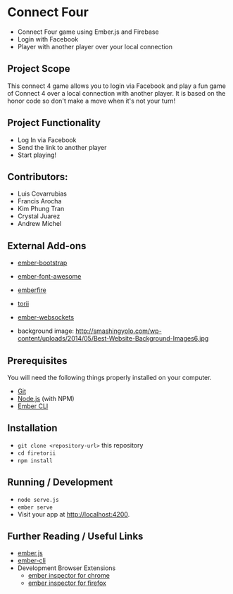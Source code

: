# Connect Four

* Connect Four game using Ember.js and Firebase
* Login with Facebook
* Player with another player over your local connection

## Project Scope

This connect 4 game allows you to login via Facebook and play a fun game of Connect 4 over a local connection with another player. It is based on the honor code so don't make a move when it's not your turn!

## Project Functionality
- Log In via Facebook
- Send the link to another player
- Start playing!

## Contributors:

- Luis Covarrubias
- Francis Arocha
- Kim Phung Tran
- Crystal Juarez
- Andrew Michel

## External Add-ons

* [ember-bootstrap](http://www.ember-bootstrap.com/)
* [ember-font-awesome](https://github.com/martndemus/ember-font-awesome)
* [emberfire](https://github.com/firebase/emberfire)
* [torii](https://github.com/Vestorly/torii)
* [ember-websockets](https://github.com/thoov/ember-websockets)

* background image: http://smashingyolo.com/wp-content/uploads/2014/05/Best-Website-Background-Images6.jpg

## Prerequisites

You will need the following things properly installed on your computer.

* [Git](https://git-scm.com/)
* [Node.js](https://nodejs.org/) (with NPM)
* [Ember CLI](https://ember-cli.com/)

## Installation

* `git clone <repository-url>` this repository
* `cd firetorii`
* `npm install`

## Running / Development

* `node serve.js`
* `ember serve`
* Visit your app at [http://localhost:4200](http://localhost:4200).

## Further Reading / Useful Links

* [ember.js](http://emberjs.com/)
* [ember-cli](https://ember-cli.com/)
* Development Browser Extensions
  * [ember inspector for chrome](https://chrome.google.com/webstore/detail/ember-inspector/bmdblncegkenkacieihfhpjfppoconhi)
  * [ember inspector for firefox](https://addons.mozilla.org/en-US/firefox/addon/ember-inspector/)
